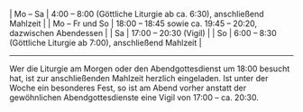 |  Mo – Sa  |  4:00 – 8:00 (Göttliche Liturgie ab ca. 6:30), anschließend Mahlzeit  |
|  Mo – Fr und So  |  18:00 – 18:45 sowie ca. 19:45 – 20:20, dazwischen Abendessen  |
|  Sa  |  17:00 – 20:30 (Vigil)  |
|  So  |  6:00 –   8:30 (Göttliche Liturgie ab 7:00), anschließend Mahlzeit  |

<hr>

Wer die Liturgie am Morgen oder den Abendgottesdienst um 18:00 besucht hat, ist zur anschließenden Mahlzeit herzlich eingeladen. Ist unter der Woche ein besonderes Fest, so ist am Abend vorher anstatt der gewöhnlichen Abendgottesdienste eine Vigil von 17:00 – ca. 20:30.
